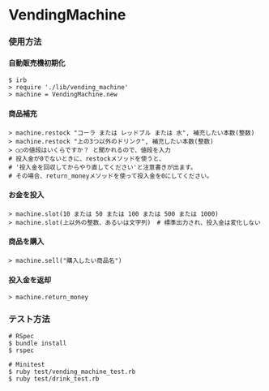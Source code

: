 # VendingMachine

### 使用方法

#### 自動販売機初期化

````
$ irb
> require './lib/vending_machine'
> machine = VendingMachine.new
````

#### 商品補充

````
> machine.restock "コーラ または レッドブル または 水", 補充したい本数(整数)
> machine.restock "上の3つ以外のドリンク", 補充したい本数(整数)
> ○○の値段はいくらですか？ と聞かれるので、値段を入力
# 投入金が0でないときに、restockメソッドを使うと、
# '投入金を回収してからやり直してください'と注意書きが出ます。
# その場合、return_moneyメソッドを使って投入金を0にしてください。
````

#### お金を投入

````
> machine.slot(10 または 50 または 100 または 500 または 1000)
> machine.slot(上以外の整数、あるいは文字列)　# 標準出力され、投入金は変化しない
````

#### 商品を購入

````
> machine.sell("購入したい商品名")
````

#### 投入金を返却

````
> machine.return_money
````

### テスト方法

````
# RSpec
$ bundle install
$ rspec

# Minitest
$ ruby test/vending_machine_test.rb
$ ruby test/drink_test.rb
````
